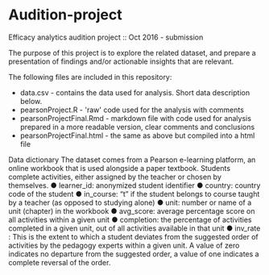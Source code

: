 # Audition-project
Efficacy analytics audition project :: Oct 2016 - submission

The purpose of this project is to explore the related dataset, and prepare a
presentation of findings and/or actionable insights that are relevant.

The following files are included in this repository:
- data.csv - contains the data used for analysis. Short data description below.
- pearsonProject.R - 'raw' code used for the analysis with comments
- pearsonProjectFinal.Rmd - markdown file with code used for analysis prepared in a more readable version, clear comments and conclusions
- pearsonProjectFinal.html - the same as above but compiled into a html file

Data dictionary
The dataset comes from a Pearson e-learning platform, an online workbook that is
used alongside a paper textbook. Students complete activities, either assigned by the
teacher or chosen by themselves.
● learner_id​: anonymized student identifier
● country​: country code of the student
● in_course​: “t” if the student belongs to course taught by a teacher (as opposed
to studying alone)
● unit​: number or name of a unit (chapter) in the workbook
● avg_score​: average percentage score on all activities within a given unit
● completion​: the percentage of activities completed in a given unit, out of all
activities available in that unit
● inv_rate​: This is the extent to which a student deviates from the suggested
order of activities by the pedagogy experts within a given unit. A value of zero
indicates no departure from the suggested order, a value of one indicates a
complete reversal of the order.

